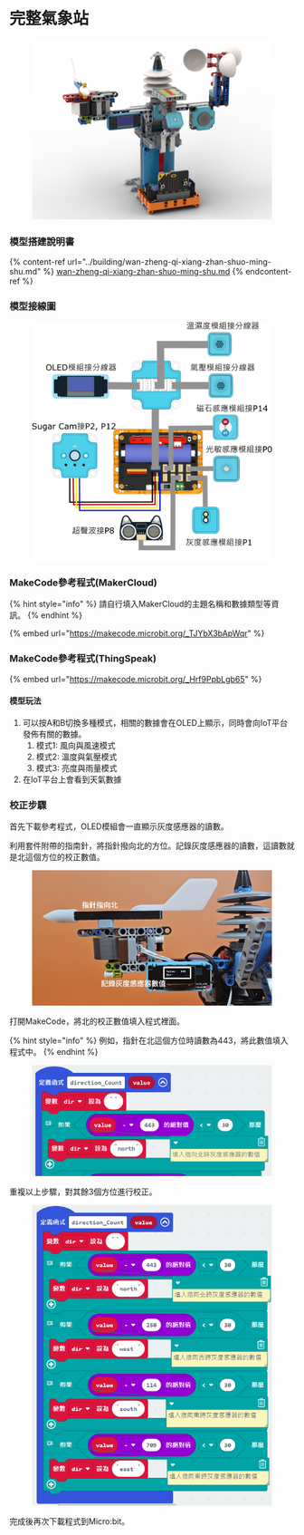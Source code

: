 # 完整氣象站

<figure><img src="../../../.gitbook/assets/complete_robotbit.png" alt=""><figcaption></figcaption></figure>

### 模型搭建說明書

{% content-ref url="../building/wan-zheng-qi-xiang-zhan-shuo-ming-shu.md" %}
[wan-zheng-qi-xiang-zhan-shuo-ming-shu.md](../building/wan-zheng-qi-xiang-zhan-shuo-ming-shu.md)
{% endcontent-ref %}

### 模型接線圖

<figure><img src="../../../.gitbook/assets/complete_wiring_robotbit_iot.png" alt=""><figcaption></figcaption></figure>

### MakeCode參考程式(MakerCloud)

{% hint style="info" %}
請自行填入MakerCloud的主題名稱和數據類型等資訊。
{% endhint %}

{% embed url="https://makecode.microbit.org/_TJYbX3bApWqr" %}

### MakeCode參考程式(ThingSpeak)

{% embed url="https://makecode.microbit.org/_Hrf9PpbLgb65" %}

#### 模型玩法

1. 可以按A和B切換多種模式，相關的數據會在OLED上顯示，同時會向IoT平台發佈有關的數據。
   1. 模式1:  風向與風速模式
   2. 模式2: 溫度與氣壓模式
   3. 模式3: 亮度與雨量模式
2. 在IoT平台上會看到天氣數據

### 校正步驟

首先下載參考程式，OLED模組會一直顯示灰度感應器的讀數。

利用套件附帶的指南針，將指針撥向北的方位。記錄灰度感應器的讀數，這讀數就是北這個方位的校正數值。

<figure><img src="../../../.gitbook/assets/20231116_132248.jpg" alt=""><figcaption></figcaption></figure>

打開MakeCode，將北的校正數值填入程式裡面。

{% hint style="info" %}
例如，指針在北這個方位時讀數為443，將此數值填入程式中。
{% endhint %}

<figure><img src="../../../.gitbook/assets/image (39).png" alt=""><figcaption></figcaption></figure>

重複以上步驟，對其餘3個方位進行校正。

<figure><img src="../../../.gitbook/assets/image (40).png" alt=""><figcaption></figcaption></figure>

完成後再次下載程式到Micro:bit。
